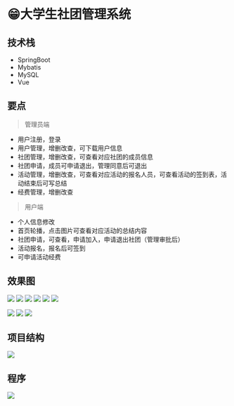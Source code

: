 # 😁大学生社团管理系统



<SlideProtected>

<MyGlobalComponent />

## 技术栈
- SpringBoot
- Mybatis
- MySQL
- Vue

## 要点

> 管理员端

- 用户注册，登录
- 用户管理，增删改查，可下载用户信息
- 社团管理，增删改查，可查看对应社团的成员信息
- 社团申请，成员可申请退出，管理同意后可退出
- 活动管理，增删改查，可查看对应活动的报名人员，可查看活动的签到表，活动结束后可写总结
- 经费管理，增删改查

> 用户端

- 个人信息修改
- 首页轮播，点击图片可查看对应活动的总结内容
- 社团申请，可查看，申请加入，申请退出社团（管理审批后）
- 活动报名，报名后可签到
- 可申请活动经费

## 效果图
![](http://cdn.qiniu.liyansheng.top/img/20240612112809.png)
![](http://cdn.qiniu.liyansheng.top/img/20240612113100.png)
![](http://cdn.qiniu.liyansheng.top/img/20240612113211.png)
![](http://cdn.qiniu.liyansheng.top/img/20240612113259.png)
![](http://cdn.qiniu.liyansheng.top/img/20240612113326.png)
![](http://cdn.qiniu.liyansheng.top/img/20240612114733.png)

![](http://cdn.qiniu.liyansheng.top/img/20240612114824.png)
![](http://cdn.qiniu.liyansheng.top/img/20240612114901.png)
![](http://cdn.qiniu.liyansheng.top/img/20240612114935.png)

## 项目结构
![](http://cdn.qiniu.liyansheng.top/img/deb511fe40bdb738268c5c086225acd1.png)

## 程序
![](http://cdn.qiniu.liyansheng.top/img/image-20241021151459201.png)

</SlideProtected>